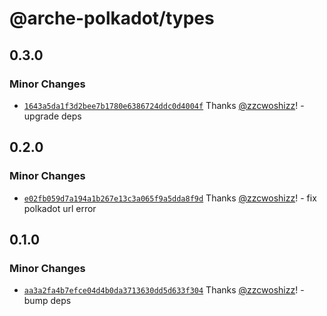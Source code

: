 # @arche-polkadot/types

## 0.3.0

### Minor Changes

- [`1643a5da1f3d2bee7b1780e6386724ddc0d4004f`](https://github.com/zzcwoshizz/arche/commit/1643a5da1f3d2bee7b1780e6386724ddc0d4004f) Thanks [@zzcwoshizz](https://github.com/zzcwoshizz)! - upgrade deps

## 0.2.0

### Minor Changes

- [`e02fb059d7a194a1b267e13c3a065f9a5dda8f9d`](https://github.com/zzcwoshizz/arche/commit/e02fb059d7a194a1b267e13c3a065f9a5dda8f9d) Thanks [@zzcwoshizz](https://github.com/zzcwoshizz)! - fix polkadot url error

## 0.1.0

### Minor Changes

- [`aa3a2fa4b7efce04d4b0da3713630dd5d633f304`](https://github.com/zzcwoshizz/arche/commit/aa3a2fa4b7efce04d4b0da3713630dd5d633f304) Thanks [@zzcwoshizz](https://github.com/zzcwoshizz)! - bump deps
